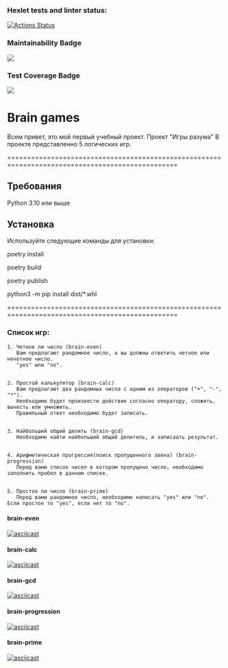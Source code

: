 ### Hexlet tests and linter status:
[![Actions Status](https://github.com/Ilya759/python-project-lvl1/workflows/hexlet-check/badge.svg)](https://github.com/Ilya759/python-project-lvl1/actions)

### Maintainability Badge
<a href="https://codeclimate.com/github/Ilya759/python-project-lvl1/maintainability"><img src="https://api.codeclimate.com/v1/badges/642806646ac8a0660cc0/maintainability" /></a>

### Test Coverage Badge
<a href="https://codeclimate.com/github/Ilya759/python-project-lvl1/test_coverage"><img src="https://api.codeclimate.com/v1/badges/642806646ac8a0660cc0/test_coverage" /></a>


# Brain games
Всем привет, это мой первый  учебный проект.
            Проект "Игры разума"
В проекте представленно 5 логических игр.

=================================================================================================

## Требования
Python 3.10 или выше

## Установка
Используйте следующие команды для установки:

poetry install

poetry build

poetry publish 

python3 -m pip install dist/*.whl

=================================================================================================

### Список игр: 

    1. Четное ли число (brain-even)
       Вам предлагают рандомное число, а вы должны ответить четное или нечетное число.
       "yes" или "no".
       

    2. Простой калькулятор (brain-calc) 
       Вам предлагают два рандомных числа с одним из операторов ("+", "-", "*").
       Необходимо будет произвести действие согласно оператору, сложить, вычесть или умножить.
       Правильный ответ необходимо будет записать.
       

    3. Найбольший общий делить (brain-gcd)
       Необходимо найти найбольший общий делитель, и записаать результат.
     

    4. Арифметическая прогрессия(поиск пропущенного звена) (brain-progression)
       Перед вами список чисел в котором пропущено число, необходимо заполнить пробел в данном списке.

    
    5. Простое ли число (brain-prime)
       Перед вами рандомное число, необходимо написать "yes" или "no". Если простое то "yes", если нет то "no".


#### brain-even

[![asciicast](https://asciinema.org/a/X6LqIwAUJH8uNV9h6EzVdaGRA.svg)](https://asciinema.org/a/X6LqIwAUJH8uNV9h6EzVdaGRA)


#### brain-calc

[![asciicast](https://asciinema.org/a/515171.svg)](https://asciinema.org/a/515171)


#### brain-gcd

[![asciicast](https://asciinema.org/a/515177.svg)](https://asciinema.org/a/515177)


#### brain-progression

[![asciicast](https://asciinema.org/a/515178.svg)](https://asciinema.org/a/515178)


#### brain-prime

[![asciicast](https://asciinema.org/a/515179.svg)](https://asciinema.org/a/515179)

